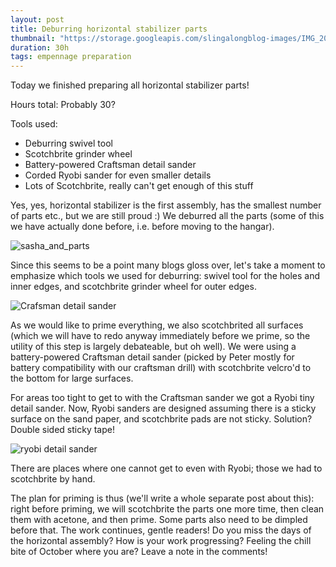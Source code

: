 ```yaml
---
layout: post
title: Deburring horizontal stabilizer parts
thumbnail: "https://storage.googleapis.com/slingalongblog-images/IMG_20191012_120946_thumbnail.jpg"
duration: 30h
tags: empennage preparation
---
```


Today we finished preparing all horizontal stabilizer parts! 

Hours total: Probably 30?

Tools used:
 - Deburring swivel tool
 - Scotchbrite grinder wheel
 - Battery-powered Craftsman detail sander
 - Corded Ryobi sander for even smaller details
 - Lots of Scotchbrite, really can't get enough of this stuff

Yes, yes, horizontal stabilizer is the first assembly, has the smallest number of parts etc., but we are still proud :) 
We deburred all the parts (some of this we have actually done before, i.e. before moving to the hangar). 

![sasha_and_parts](https://storage.googleapis.com/slingalongblog-images/IMG_20191009_203021.jpg)

Since this seems to be a point many blogs gloss over, let's take a moment to emphasize which tools we used for deburring: swivel tool for the holes and inner edges, and scotchbrite grinder wheel for outer edges.

![Crafsman detail sander](https://storage.googleapis.com/slingalongblog-images/IMG_20191009_203000.jpg)

As we would like to prime everything, we also scotchbrited all surfaces (which we will have to redo anyway immediately before we prime, so the utility of this step is largely debateable, but oh well).  We were using a battery-powered Craftsman detail sander (picked by Peter mostly for battery compatibility with our craftsman drill) with scotchbrite velcro'd to the bottom for large surfaces.

For areas too tight to get to with the Craftsman sander we got a Ryobi tiny detail sander. Now, Ryobi sanders are designed assuming there is a sticky surface on the sand paper, and scotchbrite pads are not sticky. Solution? Double sided sticky tape! 

![ryobi detail sander](https://storage.googleapis.com/slingalongblog-images/IMG_20191012_123414.jpg)

There are places where one cannot get to even with Ryobi; those we had to scotchbrite by hand. 

The plan for priming is thus (we'll write a whole separate post about this): right before priming, we will scotchbrite the parts one more time, then clean them with acetone, and then prime.
Some parts also need to be dimpled before that. The work continues, gentle readers! Do you miss the days of the horizontal assembly? How is your work progressing? Feeling the chill bite of October where you are? Leave a note in the comments!
